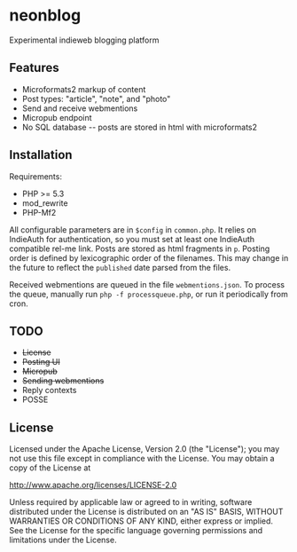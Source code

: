 neonblog
========

Experimental indieweb blogging platform

Features
--------

* Microformats2 markup of content
* Post types: "article", "note", and "photo"
* Send and receive webmentions
* Micropub endpoint
* No SQL database -- posts are stored in html with microformats2

Installation
------------

Requirements:

* PHP >= 5.3
* mod_rewrite
* PHP-Mf2

All configurable parameters are in `$config` in `common.php`. It relies on IndieAuth for authentication, so you must set at least one IndieAuth compatible rel-me link. Posts are stored as html fragments in `p`. Posting order is defined by lexicographic
order of the filenames. This may change in the future to reflect the `published` date parsed from the files.

Received webmentions are queued in the file `webmentions.json`. To process the queue, manually run
`php -f processqueue.php`, or run it periodically from cron.

TODO
----

* ~~License~~
* ~~Posting UI~~
* ~~Micropub~~
* ~~Sending webmentions~~
* Reply contexts
* POSSE

License
-------

Licensed under the Apache License, Version 2.0 (the "License");
you may not use this file except in compliance with the License.
You may obtain a copy of the License at

http://www.apache.org/licenses/LICENSE-2.0

Unless required by applicable law or agreed to in writing, software
distributed under the License is distributed on an "AS IS" BASIS,
WITHOUT WARRANTIES OR CONDITIONS OF ANY KIND, either express or implied.
See the License for the specific language governing permissions and
limitations under the License.
